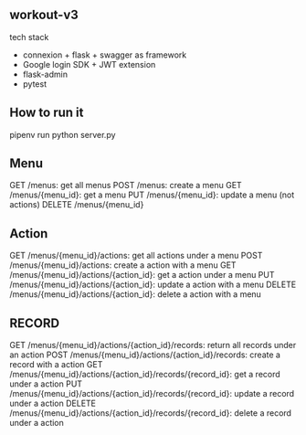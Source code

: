 ## workout-v3

tech stack

- connexion + flask + swagger as framework
- Google login SDK + JWT extension
- flask-admin
- pytest

## How to run it

pipenv run python server.py

## Menu

GET /menus: get all menus
POST /menus: create a menu
GET /menus/{menu_id}: get a menu
PUT /menus/{menu_id}: update a menu (not actions)
DELETE /menus/{menu_id}

## Action

GET /menus/{menu_id}/actions: get all actions under a menu
POST /menus/{menu_id}/actions: create a action with a menu
GET /menus/{menu_id}/actions/{action_id}: get a action under a menu
PUT /menus/{menu_id}/actions/{action_id}: update a action with a menu
DELETE /menus/{menu_id}/actions/{action_id}: delete a action with a menu

## RECORD

GET /menus/{menu_id}/actions/{action_id}/records: return all records under an action
POST /menus/{menu_id}/actions/{action_id}/records: create a record with a action
GET /menus/{menu_id}/actions/{action_id}/records/{record_id}: get a record under a action
PUT /menus/{menu_id}/actions/{action_id}/records/{record_id}: update a record under a action
DELETE /menus/{menu_id}/actions/{action_id}/records/{record_id}: delete a record under a action
